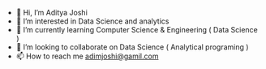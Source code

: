 - 👋 Hi, I’m Aditya Joshi
- 👀 I’m interested in Data Science and analytics
- 🌱 I’m currently learning Computer Science & Engineering ( Data Science )
- 💞️ I’m looking to collaborate on Data Science ( Analytical programing ) 
- 📫 How to reach me adimjoshi@gamil.com

<!---
Wittypanda/Wittypanda is a ✨ special ✨ repository because its `README.md` (this file) appears on your GitHub profile.
You can click the Preview link to take a look at your changes.
--->
